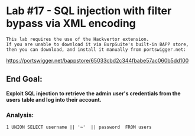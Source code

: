 # Lab #17 - SQL injection with filter bypass via XML encoding

```
This lab requires the use of the Hackvertor extension. 
If you are unable to download it via BurpSuite's built-in BAPP store, 
then you can download, and install it manually from portswigger.net:
```
https://portswigger.net/bappstore/65033cbd2c344fbabe57ac060b5dd100


 ## End Goal: 
**Exploit SQL injection to retrieve the admin user's credentials from the users table and log into their account.**


 ### Analysis:
```
1 UNION SELECT username || '~'  || password  FROM users
```
